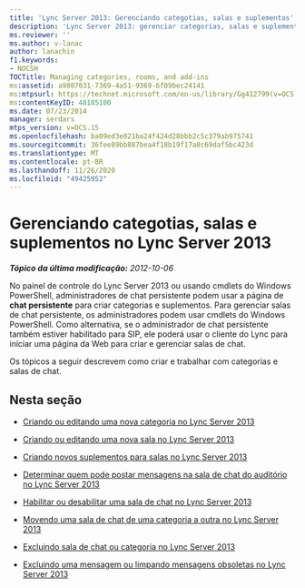 ```yaml
---
title: 'Lync Server 2013: Gerenciando categotias, salas e suplementos'
description: 'Lync Server 2013: gerenciar categorias, salas e suplementos.'
ms.reviewer: ''
ms.author: v-lanac
author: lanachin
f1.keywords:
- NOCSH
TOCTitle: Managing categories, rooms, and add-ins
ms:assetid: a9807031-7369-4a51-9369-6f09bec24141
ms:mtpsurl: https://technet.microsoft.com/en-us/library/Gg412799(v=OCS.15)
ms:contentKeyID: 48185100
ms.date: 07/23/2014
manager: serdars
mtps_version: v=OCS.15
ms.openlocfilehash: ba09ed3e021ba24f424d28bbb2c5c379ab975741
ms.sourcegitcommit: 36fee89bb887bea4f18b19f17a8c69daf5bc423d
ms.translationtype: MT
ms.contentlocale: pt-BR
ms.lasthandoff: 11/26/2020
ms.locfileid: "49425952"
---
```

# <a name="managing-categories-rooms-and-add-ins-in-lync-server-2013"></a>Gerenciando categotias, salas e suplementos no Lync Server 2013

<div data-xmlns="http://www.w3.org/1999/xhtml">

<div class="topic" data-xmlns="http://www.w3.org/1999/xhtml" data-msxsl="urn:schemas-microsoft-com:xslt" data-cs="https://msdn.microsoft.com/">

<div data-asp="https://msdn2.microsoft.com/asp">



</div>

<div id="mainSection">

<div id="mainBody">

<span> </span>

_**Tópico da última modificação:** 2012-10-06_

No painel de controle do Lync Server 2013 ou usando cmdlets do Windows PowerShell, administradores de chat persistente podem usar a página de **chat persistente** para criar categorias e suplementos. Para gerenciar salas de chat persistente, os administradores podem usar cmdlets do Windows PowerShell. Como alternativa, se o administrador de chat persistente também estiver habilitado para SIP, ele poderá usar o cliente do Lync para iniciar uma página da Web para criar e gerenciar salas de chat.

Os tópicos a seguir descrevem como criar e trabalhar com categorias e salas de chat.

<div>

## <a name="in-this-section"></a>Nesta seção

  - [Criando ou editando uma nova categoria no Lync Server 2013](lync-server-2013-creating-or-editing-a-new-category.md)

  - [Criando ou editando uma nova sala no Lync Server 2013](lync-server-2013-creating-or-editing-a-new-room.md)

  - [Criando novos suplementos para salas no Lync Server 2013](lync-server-2013-creating-new-add-ins-for-rooms.md)

  - [Determinar quem pode postar mensagens na sala de chat do auditório no Lync Server 2013](lync-server-2013-setting-who-can-post-messages-in-an-auditorium-chat-room.md)

  - [Habilitar ou desabilitar uma sala de chat no Lync Server 2013](lync-server-2013-disabling-or-enabling-a-chat-room.md)

  - [Movendo uma sala de chat de uma categoria a outra no Lync Server 2013](lync-server-2013-moving-a-chat-room-from-one-category-to-another.md)

  - [Excluindo sala de chat ou categoria no Lync Server 2013](lync-server-2013-deleting-a-chat-room-or-category.md)

  - [Excluindo uma mensagem ou limpando mensagens obsoletas no Lync Server 2013](lync-server-2013-deleting-a-message-or-purging-obsolete-messages.md)

</div>

</div>

<span> </span>

</div>

</div>

</div>

